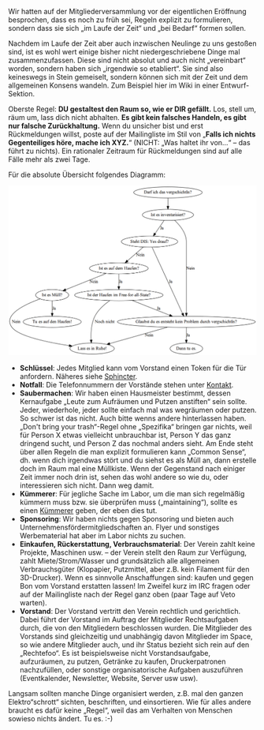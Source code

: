 Wir hatten auf der Mitgliederversammlung vor der eigentlichen Eröffnung besprochen, dass es noch zu früh sei, Regeln explizit zu formulieren, sondern dass sie sich „im Laufe der Zeit“ und „bei Bedarf“ formen sollen.

Nachdem im Laufe der Zeit aber auch inzwischen Neulinge zu uns gestoßen sind, ist es wohl wert einige bisher nicht niedergeschriebene Dinge mal zusammenzufassen. Diese sind nicht absolut und auch nicht „vereinbart“ worden, sondern haben sich „irgendwie so etabliert“. Sie sind also keineswegs in Stein gemeiselt, sondern können sich mit der Zeit und dem allgemeinen Konsens wandeln. Zum Beispiel hier im Wiki in einer Entwurf-Sektion.

Oberste Regel: **DU gestaltest den Raum so, wie er DIR gefällt.** Los, stell um, räum um, lass dich nicht abhalten. **Es gibt kein falsches Handeln, es gibt nur falsche Zurückhaltung.** Wenn du unsicher bist und erst Rückmeldungen willst, poste auf der Mailingliste im Stil von „**Falls ich nichts Gegenteiliges höre, mache ich XYZ.**“ (NICHT: „Was haltet ihr von…“ – das führt zu nichts). Ein rationaler Zeitraum für Rückmeldungen sind auf alle Fälle mehr als zwei Tage.

Für die absolute Übersicht folgendes Diagramm:

![Darf ich das vergschichteln?](images/darf-ich-das-vergschichteln.png)


* **Schlüssel**: Jedes Mitglied kann vom Vorstand einen Token für die Tür anfordern. Näheres siehe [Sphincter](Sphincter).
* **Notfall**: Die Telefonnummern der Vorstände stehen unter [Kontakt](https://openlab-augsburg.de/kontakt/).
* **Saubermachen**: Wir haben einen Hausmeister bestimmt, dessen Kernaufgabe „Leute zum Aufräumen und Putzen anstiften“ sein sollte. Jeder, wiederhole, jeder sollte einfach mal was wegräumen oder putzen. So schwer ist das nicht. Auch bitte wenns andere hinterlassen haben.
„Don't bring your trash“-Regel ohne „Spezifika“ bringen gar nichts, weil für Person X etwas vielleicht unbrauchbar ist, Person Y das ganz dringend sucht, und Person Z das nochmal anders sieht. Am Ende steht über allen Regeln die man explizit formulieren kann „Common Sense“, dh. wenn dich irgendwas stört und du siehst es als Müll an, dann erstelle doch im Raum mal eine Müllkiste. Wenn der Gegenstand nach einiger Zeit immer noch drin ist, sehen das wohl andere so wie du, oder interessieren sich nicht. Dann weg damit.
* **Kümmerer**: Für jegliche Sache im Labor, um die man sich regelmäßig kümmern muss bzw. sie überprüfen muss („maintaining“), sollte es einen [Kümmerer](Kümmerer) geben, der eben dies tut.
* **Sponsoring**: Wir haben nichts gegen Sponsoring und bieten auch Unternehmensfördermitgliedschaften an. Flyer und sonstiges Werbematerial hat aber im Labor nichts zu suchen.
* **Einkaufen, Rückerstattung, Verbrauchsmaterial**: Der Verein zahlt keine Projekte, Maschinen usw. – der Verein stellt den Raum zur Verfügung, zahlt Miete/Strom/Wasser und grundsätzlich alle allgemeinen Verbrauchsgüter (Klopapier, Putzmittel, aber z.B. kein Filament für den 3D-Drucker). Wenn es sinnvolle Anschaffungen sind: kaufen und gegen Bon vom Vorstand erstatten lassen! Im Zweifel kurz im IRC fragen oder auf der Mailingliste nach der Regel ganz oben (paar Tage auf Veto warten).
* **Vorstand**: Der Vorstand vertritt den Verein rechtlich und gerichtlich. Dabei führt der Vorstand im Auftrag der Mitglieder Rechtsaufgaben durch, die von den Mitgliedern beschlossen wurden. Die Mitglieder des Vorstands sind gleichzeitig und unabhängig davon Mitglieder im Space, so wie andere Mitglieder auch, und ihr Status bezieht sich rein auf den „Rechtefoo“. Es ist beispielsweise nicht Vorstandsaufgabe, aufzuräumen, zu putzen, Getränke zu kaufen, Druckerpatronen nachzufüllen, oder sonstige organisatorische Aufgaben auszuführen (Eventkalender, Newsletter, Website, Server usw usw).

Langsam sollten manche Dinge organisiert werden, z.B. mal den ganzen Elektro“schrott“ sichten, beschriften, und einsortieren. Wie für alles andere braucht es dafür keine „Regel“, weil das am Verhalten von Menschen sowieso nichts ändert. Tu es. :-)

